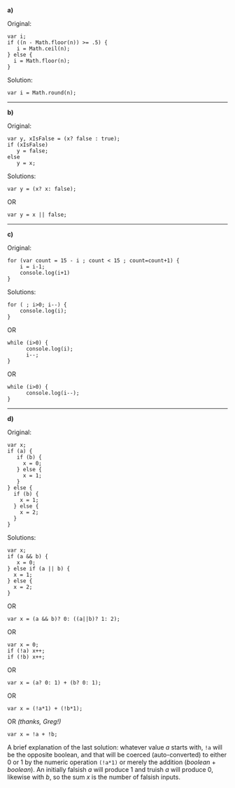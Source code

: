 

**a)**

Original:
```
var i;
if ((n - Math.floor(n)) >= .5) {
   i = Math.ceil(n);
} else {
  i = Math.floor(n);
}
```

Solution:
```
var i = Math.round(n);
```

---

**b)**

Original:
```
var y, xIsFalse = (x? false : true);
if (xIsFalse)
   y = false;
else
   y = x;
```

Solutions:
```
var y = (x? x: false);
```
OR
```
var y = x || false;
```

---

**c)**

Original:
```
for (var count = 15 - i ; count < 15 ; count=count+1) {
    i = i-1;
    console.log(i+1)
}
```

Solutions:
```
for ( ; i>0; i--) {
    console.log(i);
}
```
OR
```
while (i>0) {
      console.log(i);
      i--;
}
```
OR
```
while (i>0) {
      console.log(i--);
}
```

---

**d)**

Original:
```
var x;
if (a) {
   if (b) {
     x = 0;
   } else {
     x = 1;
   }
} else {
  if (b) {
    x = 1;
  } else {
    x = 2;
  }
}
```

Solutions:
```
var x;
if (a && b) {
   x = 0;
} else if (a || b) {
  x = 1;
} else {
  x = 2;
}
```
OR
```
var x = (a && b)? 0: ((a||b)? 1: 2);
```
OR
```
var x = 0;
if (!a) x++;
if (!b) x++;
```
OR
```
var x = (a? 0: 1) + (b? 0: 1);
```
OR
```
var x = (!a*1) + (!b*1);
```
OR _(thanks, Greg!)_
```
var x = !a + !b;
```

A brief explanation of the last solution:
whatever value _a_ starts with, `!a` will be the opposite boolean, and that will be coerced (auto-converted) to either 0 or 1 by the numeric operation `(!a*1)` or merely the addition (_boolean_ + _boolean_).  An initially falsish _a_ will produce 1 and truish _a_ will produce 0, likewise with _b_, so the sum _x_ is the number of falsish inputs.


